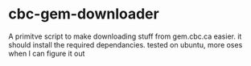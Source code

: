 # cbc-gem-downloader
A primitve script to make downloading stuff from gem.cbc.ca easier.
it should install the required dependancies.
tested on ubuntu, more oses when I can figure it out
